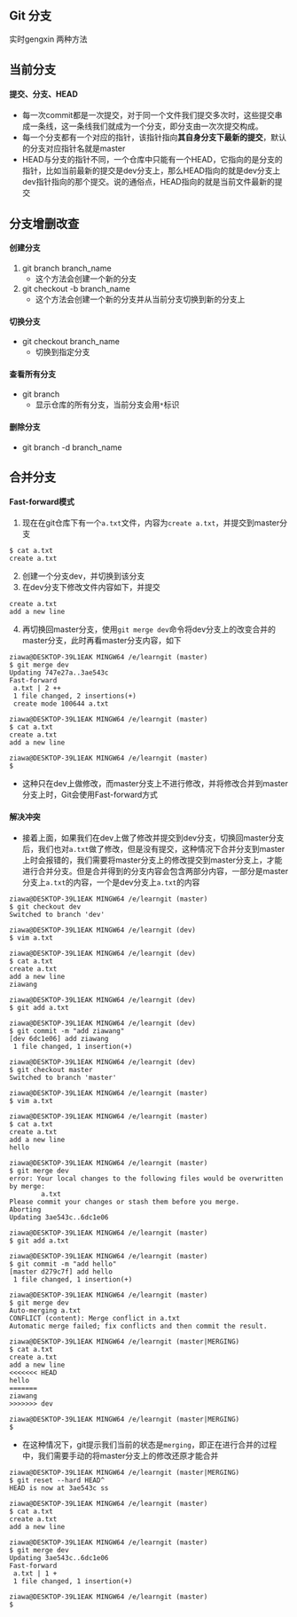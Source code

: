 ## Git 分支
实时gengxin 两种方法


## 当前分支
#### 提交、分支、HEAD
- 每一次commit都是一次提交，对于同一个文件我们提交多次时，这些提交串成一条线，这一条线我们就成为一个分支，即分支由一次次提交构成。
- 每一个分支都有一个对应的指针，该指针指向**其自身分支下最新的提交**，默认的分支对应指针名就是master
- HEAD与分支的指针不同，一个仓库中只能有一个HEAD，它指向的是分支的指针，比如当前最新的提交是dev分支上，那么HEAD指向的就是dev分支上dev指针指向的那个提交。说的通俗点，HEAD指向的就是当前文件最新的提交



## 分支增删改查
#### 创建分支
1. git branch branch_name
	- 这个方法会创建一个新的分支
2. git checkout -b branch_name
	- 这个方法会创建一个新的分支并从当前分支切换到新的分支上

#### 切换分支
- git checkout branch_name
	- 切换到指定分支


#### 查看所有分支
- git branch
	- 显示仓库的所有分支，当前分支会用`*`标识

#### 删除分支
- git branch -d branch_name


## 合并分支
#### Fast-forward模式
1. 现在在git仓库下有一个`a.txt`文件，内容为`create a.txt`，并提交到master分支

```
$ cat a.txt
create a.txt

```

2. 创建一个分支dev，并切换到该分支
3. 在dev分支下修改文件内容如下，并提交

```
create a.txt
add a new line
```

4. 再切换回master分支，使用`git merge dev`命令将dev分支上的改变合并的master分支，此时再看master分支内容，如下

```
ziawa@DESKTOP-39L1EAK MINGW64 /e/learngit (master)
$ git merge dev
Updating 747e27a..3ae543c
Fast-forward
 a.txt | 2 ++
 1 file changed, 2 insertions(+)
 create mode 100644 a.txt

ziawa@DESKTOP-39L1EAK MINGW64 /e/learngit (master)
$ cat a.txt
create a.txt
add a new line

ziawa@DESKTOP-39L1EAK MINGW64 /e/learngit (master)
$

```

- 这种只在dev上做修改，而master分支上不进行修改，并将修改合并到master分支上时，Git会使用Fast-forward方式 



#### 解决冲突
- 接着上面，如果我们在dev上做了修改并提交到dev分支，切换回master分支后，我们也对`a.txt`做了修改，但是没有提交，这种情况下合并分支到master上时会报错的，我们需要将master分支上的修改提交到master分支上，才能进行合并分支。但是合并得到的分支内容会包含两部分内容，一部分是master分支上`a.txt`的内容，一个是dev分支上`a.txt`的内容

```
ziawa@DESKTOP-39L1EAK MINGW64 /e/learngit (master)
$ git checkout dev
Switched to branch 'dev'

ziawa@DESKTOP-39L1EAK MINGW64 /e/learngit (dev)
$ vim a.txt

ziawa@DESKTOP-39L1EAK MINGW64 /e/learngit (dev)
$ cat a.txt
create a.txt
add a new line
ziawang

ziawa@DESKTOP-39L1EAK MINGW64 /e/learngit (dev)
$ git add a.txt

ziawa@DESKTOP-39L1EAK MINGW64 /e/learngit (dev)
$ git commit -m "add ziawang"
[dev 6dc1e06] add ziawang
 1 file changed, 1 insertion(+)

ziawa@DESKTOP-39L1EAK MINGW64 /e/learngit (dev)
$ git checkout master
Switched to branch 'master'

ziawa@DESKTOP-39L1EAK MINGW64 /e/learngit (master)
$ vim a.txt

ziawa@DESKTOP-39L1EAK MINGW64 /e/learngit (master)
$ cat a.txt
create a.txt
add a new line
hello

ziawa@DESKTOP-39L1EAK MINGW64 /e/learngit (master)
$ git merge dev
error: Your local changes to the following files would be overwritten by merge:
        a.txt
Please commit your changes or stash them before you merge.
Aborting
Updating 3ae543c..6dc1e06

ziawa@DESKTOP-39L1EAK MINGW64 /e/learngit (master)
$ git add a.txt

ziawa@DESKTOP-39L1EAK MINGW64 /e/learngit (master)
$ git commit -m "add hello"
[master d279c7f] add hello
 1 file changed, 1 insertion(+)

ziawa@DESKTOP-39L1EAK MINGW64 /e/learngit (master)
$ git merge dev
Auto-merging a.txt
CONFLICT (content): Merge conflict in a.txt
Automatic merge failed; fix conflicts and then commit the result.

ziawa@DESKTOP-39L1EAK MINGW64 /e/learngit (master|MERGING)
$ cat a.txt
create a.txt
add a new line
<<<<<<< HEAD
hello
=======
ziawang
>>>>>>> dev

ziawa@DESKTOP-39L1EAK MINGW64 /e/learngit (master|MERGING)
$

```

- 在这种情况下，git提示我们当前的状态是`merging`，即正在进行合并的过程中，我们需要手动的将master分支上的修改还原才能合并

```
ziawa@DESKTOP-39L1EAK MINGW64 /e/learngit (master|MERGING)
$ git reset --hard HEAD^
HEAD is now at 3ae543c ss

ziawa@DESKTOP-39L1EAK MINGW64 /e/learngit (master)
$ cat a.txt
create a.txt
add a new line

ziawa@DESKTOP-39L1EAK MINGW64 /e/learngit (master)
$ git merge dev
Updating 3ae543c..6dc1e06
Fast-forward
 a.txt | 1 +
 1 file changed, 1 insertion(+)

ziawa@DESKTOP-39L1EAK MINGW64 /e/learngit (master)
$

```
